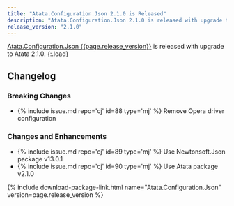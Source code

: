 ```yaml
---
title: "Atata.Configuration.Json 2.1.0 is Released"
description: "Atata.Configuration.Json 2.1.0 is released with upgrade to Atata 2.1.0."
release_version: "2.1.0"
---
```


[Atata.Configuration.Json {{page.release_version}}](https://www.nuget.org/packages/Atata.Configuration.Json/{{page.release_version}})
is released with upgrade to Atata 2.1.0.
{:.lead}

<!--more-->

## Changelog

### Breaking Changes

- {% include issue.md repo='cj' id=88 type='mj' %} Remove Opera driver configuration

### Changes and Enhancements

- {% include issue.md repo='cj' id=89 type='mj' %} Use Newtonsoft.Json package v13.0.1
- {% include issue.md repo='cj' id=90 type='mj' %} Use Atata package v2.1.0

{% include download-package-link.html name="Atata.Configuration.Json" version=page.release_version %}